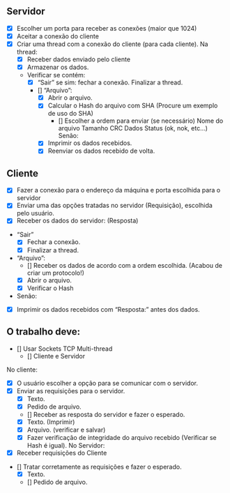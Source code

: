 ## Servidor
- [X] Escolher um porta para receber as conexões (maior que 1024)
- [X] Aceitar a conexão do cliente
- [X] Criar uma thread com a conexão do cliente (para cada cliente). Na thread:
    - [X] Receber dados enviado pelo cliente
    - [X] Armazenar os dados.
    - Verificar se contém:
      - [X] “Sair”
          se sim: fechar a conexão.
          Finalizar a thread.
      - [] “Arquivo”:
        - [X] Abrir o arquivo.
        - [X] Calcular o Hash do arquivo com SHA (Procure um exemplo de uso do SHA)
          - [] Escolher a ordem para enviar (se necessário)
              Nome do arquivo
              Tamanho
              CRC
              Dados
              Status (ok, nok, etc…)
        Senão:
        - [X] Imprimir os dados recebidos.
        - [X] Reenviar os dados recebido de volta.

## Cliente 
- [X] Fazer a conexão para o endereço da máquina e porta escolhida para o servidor
- [X] Enviar uma das opções tratadas no servidor (Requisição), escolhida pelo usuário.
- [X] Receber os dados do servidor: (Resposta)
- “Sair”
  - [X] Fechar a conexão.
  - [X] Finalizar a thread.
- “Arquivo”:
  - [] Receber os dados de acordo com a ordem escolhida. (Acabou de criar um protocolo!)
  - [X] Abrir o arquivo.
  - [X] Verificar o Hash
- Senão:
 - [X] Imprimir os dados recebidos com “Resposta:” antes dos dados.


## O trabalho deve:
- [] Usar Sockets TCP Multi-thread
  - [] Cliente e Servidor

No cliente:
  - [X] O usuário escolher a opção para se comunicar com o servidor.
  - [X] Enviar as requisições para o servidor.
    - [X] Texto.
    - [X] Pedido de arquivo.
    - [] Receber as resposta do servidor e fazer o esperado.
    - [X] Texto. (Imprimir)
    - [X] Arquivo. (verificar e salvar)
    - [X] Fazer verificação de integridade do arquivo recebido (Verificar se Hash é igual).
No Servidor:
- [X] Receber requisições do Cliente
- [] Tratar corretamente as requisições e fazer o esperado.
  - [X] Texto.
  - [] Pedido de arquivo.